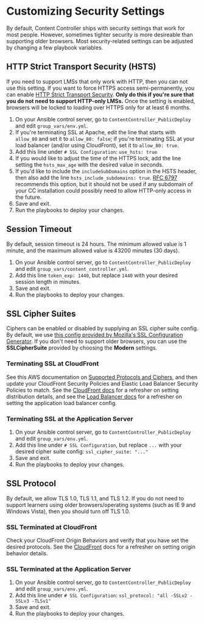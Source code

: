 # Customizing Security Settings

By default, Content Controller ships with security settings that work for most people.  However, sometimes tighter security is more desireable than supporting older browsers.  Most security-related settings can be adjusted by changing a few playbook variables.

## HTTP Strict Transport Security (HSTS)

If you need to support LMSs that only work with HTTP, then you can not use this setting.  If you want to force HTTPS access semi-permanently, you can enable [HTTP Strict Transport Security](https://en.wikipedia.org/wiki/HTTP_Strict_Transport_Security).  **Only do this if you're sure that you do not need to support HTTP-only LMSs.**  Once the setting is enabled, browsers will be locked to loading over HTTPS only for at least 6 months.

1. On your Ansible control server, go to `ContentController_PublicDeploy` and edit `group_vars/env.yml`.
2. If you're terminating SSL at Apache, edit the line that starts with `allow_80` and set it to `allow_80: false`; if you're terminating SSL at your load balancer (and/or using CloudFront), set it to `allow_80: true`.
3. Add this line under `# SSL Configuration`: `use_hsts: true`
4. If you would like to adjust the time of the HTTPS lock, add the line setting the `hsts_max_age` with the desired value in seconds.
5. If you'd like to include the `includeSubDomains` option in the HSTS header, then also add the line `hsts_include_subdomains: true`. [RFC 6797](https://tools.ietf.org/html/rfc6797#section-14.4) recommends this option, but it should not be used if any subdomain of your CC installation could possibly need to allow HTTP-only access in the future.
6. Save and exit.
7. Run the playbooks to deploy your changes.

## Session Timeout

By default, session timeout is 24 hours.  The minimum allowed value is 1 minute, and the maximum allowed value is 43200 minutes (30 days).

1. On your Ansible control server, go to `ContentController_PublicDeploy` and edit `group_vars/content_controller.yml`.
2. Add this line `token_exp: 1440`, but replace `1440` with your desired session length in minutes.
3. Save and exit.
4. Run the playbooks to deploy your changes.

## SSL Cipher Suites

Ciphers can be enabled or disabled by supplying an SSL cipher suite config.  By default, we use [this config provided by Mozilla's SSL Configuration Generator](https://mozilla.github.io/server-side-tls/ssl-config-generator/?server=apache-2.4.28&openssl=1.0.1f&hsts=no&profile=intermediate).  If you don't need to support older browsers, you can use the **SSLCipherSuite** provided by choosing the **Modern** settings.

### Terminating SSL at CloudFront

See this AWS documentation on [Supported Protocols and Ciphers](https://docs.aws.amazon.com/AmazonCloudFront/latest/DeveloperGuide/secure-connections-supported-viewer-protocols-ciphers.html), and then update your CloudFront Security Policies and Elastic Load Balancer Security Policies to match.  See the [CloudFront docs](aws/CloudFront.md) for a refresher on setting distribution details, and see the [Load Balancer docs](aws/LoadBalancer.md) for a refresher on setting the application load balancer config.

### Terminating SSL at the Application Server

1. On your Ansible control server, go to `ContentController_PublicDeploy` and edit `group_vars/env.yml`.
2. Add this line under `# SSL Configuration`, but replace `...` with your desired cipher suite config: `ssl_cipher_suite: "..."`
3. Save and exit.
4. Run the playbooks to deploy your changes.

## SSL Protocol

By default, we allow TLS 1.0, TLS 1.1, and TLS 1.2.  If you do not need to support learners using older browsers/operating systems (such as IE 9 and Windows Vista), then you should turn off TLS 1.0.

### SSL Terminated at CloudFront

Check your CloudFront Origin Behaviors and verify that you have set the desired protocols.  See the [CloudFront](aws/CloudFront.md) docs for a refresher on setting origin behavior details.

### SSL Terminated at the Application Server

1. On your Ansible control server, go to `ContentController_PublicDeploy` and edit `group_vars/env.yml`.
2. Add this line under `# SSL Configuration`: `ssl_protocol: "all -SSLv2 -SSLv3 -TLSv1"`
3. Save and exit.
4. Run the playbooks to deploy your changes.
